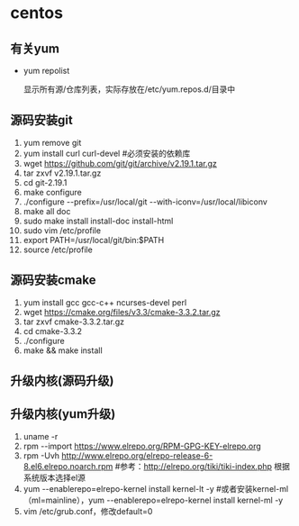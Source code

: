 # centos #
## 有关yum ##
- yum repolist
	
	显示所有源/仓库列表，实际存放在/etc/yum.repos.d/目录中

## 源码安装git
1. yum remove git
1. yum install curl curl-devel #必须安装的依赖库
1. wget https://github.com/git/git/archive/v2.19.1.tar.gz
1. tar zxvf v2.19.1.tar.gz
1. cd git-2.19.1
1. make configure
1. ./configure --prefix=/usr/local/git --with-iconv=/usr/local/libiconv
1. make all doc
1. sudo make install install-doc install-html
1. sudo vim /etc/profile
1. export PATH=/usr/local/git/bin:$PATH
1. source /etc/profile

## 源码安装cmake
1. yum install gcc gcc-c++ ncurses-devel perl
2. wget https://cmake.org/files/v3.3/cmake-3.3.2.tar.gz
3. tar zxvf cmake-3.3.2.tar.gz
4. cd cmake-3.3.2
5. ./configure
6. make && make install


## 升级内核(源码升级)

## 升级内核(yum升级)
1. uname -r
2. rpm --import https://www.elrepo.org/RPM-GPG-KEY-elrepo.org
3. rpm -Uvh http://www.elrepo.org/elrepo-release-6-8.el6.elrepo.noarch.rpm #参考：http://elrepo.org/tiki/tiki-index.php 根据系统版本选择el源
4. yum --enablerepo=elrepo-kernel install kernel-lt -y #或者安装kernel-ml（ml=mainline），yum --enablerepo=elrepo-kernel install kernel-ml -y
5. vim /etc/grub.conf，修改default=0